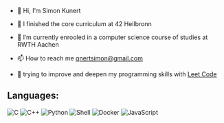 - 👋 Hi, I’m Simon Kunert

- 🎊 I finished the core curriculum at 42 Heilbronn
  
- 🌱 I’m currently enrooled in a computer science course of studies at RWTH Aachen
  
- 📫 How to reach me qnertsimon@gmail.com

- 🚀 trying to improve and deepen my programming skills with [Leet Code](https://leetcode.com/)

## Languages:
![C](https://img.shields.io/badge/-C-blue?style=flat&logo=c)
![C++](https://img.shields.io/badge/-C++-blue?style=flat&logo=c%2B%2B)
![Python](https://img.shields.io/badge/-Python-blue?style=flat&logo=python)
![Shell](https://img.shields.io/badge/-Shell-blue?style=flat&logo=gnu-bash)
![Docker](https://img.shields.io/badge/-Docker-blue?style=flat&logo=docker)
![JavaScript](https://img.shields.io/badge/-JavaScript-yellow?style=flat&logo=javascript)
